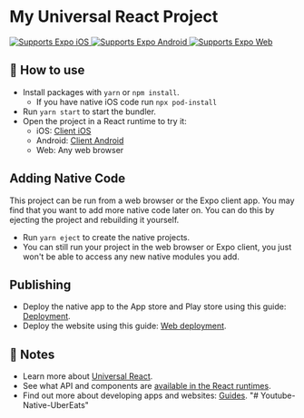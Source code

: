 # My Universal React Project

<p>
  <!-- iOS -->
  <a href="https://itunes.apple.com/app/apple-store/id982107779">
    <img alt="Supports Expo iOS" longdesc="Supports Expo iOS" src="https://img.shields.io/badge/iOS-4630EB.svg?style=flat-square&logo=APPLE&labelColor=999999&logoColor=fff" />
  </a>
  <!-- Android -->
  <a href="https://play.google.com/store/apps/details?id=host.exp.exponent&referrer=blankexample">
    <img alt="Supports Expo Android" longdesc="Supports Expo Android" src="https://img.shields.io/badge/Android-4630EB.svg?style=flat-square&logo=ANDROID&labelColor=A4C639&logoColor=fff" />
  </a>
  <!-- Web -->
  <a href="https://docs.expo.dev/workflow/web/">
    <img alt="Supports Expo Web" longdesc="Supports Expo Web" src="https://img.shields.io/badge/web-4630EB.svg?style=flat-square&logo=GOOGLE-CHROME&labelColor=4285F4&logoColor=fff" />
  </a>
</p>

## 🚀 How to use

- Install packages with `yarn` or `npm install`.
  - If you have native iOS code run `npx pod-install`
- Run `yarn start` to start the bundler.
- Open the project in a React runtime to try it:
  - iOS: [Client iOS](https://itunes.apple.com/app/apple-store/id982107779)
  - Android: [Client Android](https://play.google.com/store/apps/details?id=host.exp.exponent&referrer=blankexample)
  - Web: Any web browser

## Adding Native Code

This project can be run from a web browser or the Expo client app. You may find that you want to add more native code later on. You can do this by ejecting the project and rebuilding it yourself.

- Run `yarn eject` to create the native projects.
- You can still run your project in the web browser or Expo client, you just won't be able to access any new native modules you add.

## Publishing

- Deploy the native app to the App store and Play store using this guide: [Deployment](https://docs.expo.dev/distribution/app-stores/).
- Deploy the website using this guide: [Web deployment](https://docs.expo.dev/distribution/publishing-websites/).

## 📝 Notes

- Learn more about [Universal React](https://docs.expo.dev/).
- See what API and components are [available in the React runtimes](https://docs.expo.dev/versions/latest/).
- Find out more about developing apps and websites: [Guides](https://docs.expo.dev/guides/).
"# Youtube-Native-UberEats" 
